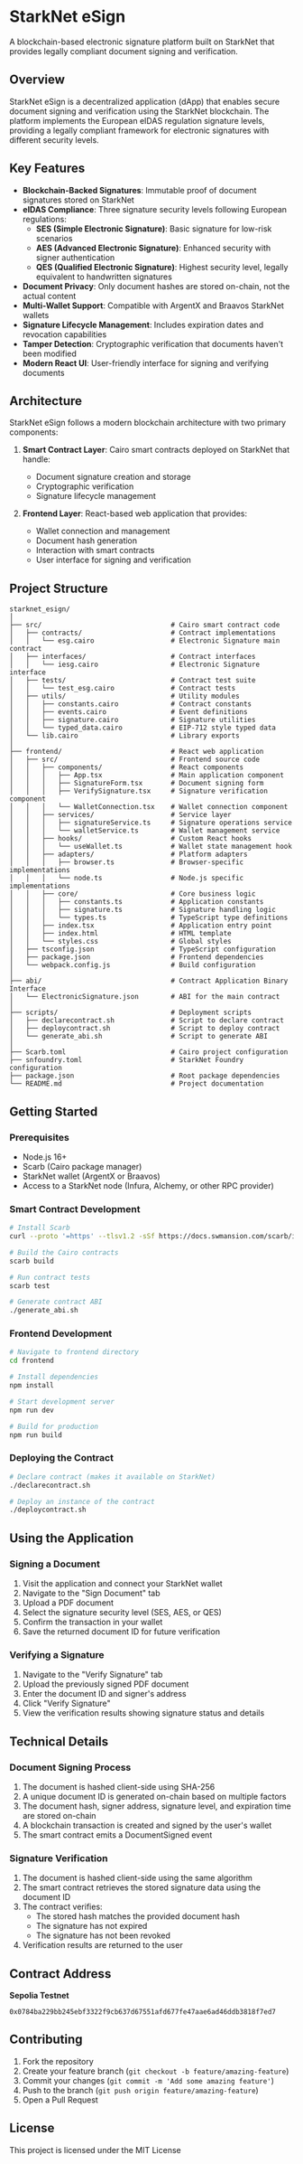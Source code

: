 # StarkNet eSign

A blockchain-based electronic signature platform built on StarkNet that provides legally compliant document signing and verification.

## Overview

StarkNet eSign is a decentralized application (dApp) that enables secure document signing and verification using the StarkNet blockchain. The platform implements the European eIDAS regulation signature levels, providing a legally compliant framework for electronic signatures with different security levels.

## Key Features

- **Blockchain-Backed Signatures**: Immutable proof of document signatures stored on StarkNet
- **eIDAS Compliance**: Three signature security levels following European regulations:
  - **SES (Simple Electronic Signature)**: Basic signature for low-risk scenarios
  - **AES (Advanced Electronic Signature)**: Enhanced security with signer authentication
  - **QES (Qualified Electronic Signature)**: Highest security level, legally equivalent to handwritten signatures
- **Document Privacy**: Only document hashes are stored on-chain, not the actual content
- **Multi-Wallet Support**: Compatible with ArgentX and Braavos StarkNet wallets
- **Signature Lifecycle Management**: Includes expiration dates and revocation capabilities
- **Tamper Detection**: Cryptographic verification that documents haven't been modified
- **Modern React UI**: User-friendly interface for signing and verifying documents

## Architecture

StarkNet eSign follows a modern blockchain architecture with two primary components:

1. **Smart Contract Layer**: Cairo smart contracts deployed on StarkNet that handle:
   - Document signature creation and storage
   - Cryptographic verification
   - Signature lifecycle management

2. **Frontend Layer**: React-based web application that provides:
   - Wallet connection and management
   - Document hash generation
   - Interaction with smart contracts
   - User interface for signing and verification

## Project Structure

```
starknet_esign/
│
├── src/                                # Cairo smart contract code
│   ├── contracts/                      # Contract implementations
│   │   └── esg.cairo                   # Electronic Signature main contract
│   ├── interfaces/                     # Contract interfaces
│   │   └── iesg.cairo                  # Electronic Signature interface
│   ├── tests/                          # Contract test suite
│   │   └── test_esg.cairo              # Contract tests
│   ├── utils/                          # Utility modules
│   │   ├── constants.cairo             # Contract constants
│   │   ├── events.cairo                # Event definitions
│   │   ├── signature.cairo             # Signature utilities
│   │   └── typed_data.cairo            # EIP-712 style typed data
│   └── lib.cairo                       # Library exports
│
├── frontend/                           # React web application
│   ├── src/                            # Frontend source code
│   │   ├── components/                 # React components
│   │   │   ├── App.tsx                 # Main application component
│   │   │   ├── SignatureForm.tsx       # Document signing form
│   │   │   ├── VerifySignature.tsx     # Signature verification component
│   │   │   └── WalletConnection.tsx    # Wallet connection component
│   │   ├── services/                   # Service layer
│   │   │   ├── signatureService.ts     # Signature operations service
│   │   │   └── walletService.ts        # Wallet management service
│   │   ├── hooks/                      # Custom React hooks
│   │   │   └── useWallet.ts            # Wallet state management hook
│   │   ├── adapters/                   # Platform adapters
│   │   │   ├── browser.ts              # Browser-specific implementations
│   │   │   └── node.ts                 # Node.js specific implementations
│   │   ├── core/                       # Core business logic
│   │   │   ├── constants.ts            # Application constants
│   │   │   ├── signature.ts            # Signature handling logic
│   │   │   └── types.ts                # TypeScript type definitions
│   │   ├── index.tsx                   # Application entry point
│   │   ├── index.html                  # HTML template
│   │   └── styles.css                  # Global styles
│   ├── tsconfig.json                   # TypeScript configuration
│   ├── package.json                    # Frontend dependencies
│   └── webpack.config.js               # Build configuration
│
├── abi/                                # Contract Application Binary Interface
│   └── ElectronicSignature.json        # ABI for the main contract
│
├── scripts/                            # Deployment scripts
│   ├── declarecontract.sh              # Script to declare contract
│   ├── deploycontract.sh               # Script to deploy contract
│   └── generate_abi.sh                 # Script to generate ABI
│
├── Scarb.toml                          # Cairo project configuration
├── snfoundry.toml                      # StarkNet Foundry configuration
├── package.json                        # Root package dependencies
└── README.md                           # Project documentation
```

## Getting Started

### Prerequisites

- Node.js 16+ 
- Scarb (Cairo package manager)
- StarkNet wallet (ArgentX or Braavos) 
- Access to a StarkNet node (Infura, Alchemy, or other RPC provider)

### Smart Contract Development

```bash
# Install Scarb
curl --proto '=https' --tlsv1.2 -sSf https://docs.swmansion.com/scarb/install.sh | sh

# Build the Cairo contracts
scarb build

# Run contract tests
scarb test

# Generate contract ABI
./generate_abi.sh
```

### Frontend Development

```bash
# Navigate to frontend directory
cd frontend

# Install dependencies
npm install

# Start development server
npm run dev

# Build for production
npm run build
```

### Deploying the Contract

```bash
# Declare contract (makes it available on StarkNet)
./declarecontract.sh

# Deploy an instance of the contract
./deploycontract.sh
```

## Using the Application

### Signing a Document

1. Visit the application and connect your StarkNet wallet
2. Navigate to the "Sign Document" tab
3. Upload a PDF document
4. Select the signature security level (SES, AES, or QES)
5. Confirm the transaction in your wallet
6. Save the returned document ID for future verification

### Verifying a Signature

1. Navigate to the "Verify Signature" tab
2. Upload the previously signed PDF document
3. Enter the document ID and signer's address
4. Click "Verify Signature"
5. View the verification results showing signature status and details

## Technical Details

### Document Signing Process

1. The document is hashed client-side using SHA-256
2. A unique document ID is generated on-chain based on multiple factors
3. The document hash, signer address, signature level, and expiration time are stored on-chain
4. A blockchain transaction is created and signed by the user's wallet
5. The smart contract emits a DocumentSigned event

### Signature Verification

1. The document is hashed client-side using the same algorithm
2. The smart contract retrieves the stored signature data using the document ID
3. The contract verifies:
   - The stored hash matches the provided document hash
   - The signature has not expired
   - The signature has not been revoked
4. Verification results are returned to the user

## Contract Address

**Sepolia Testnet**
```
0x0784ba229bb245ebf3322f9cb637d67551afd677fe47aae6ad46ddb3818f7ed7
```

## Contributing

1. Fork the repository
2. Create your feature branch (`git checkout -b feature/amazing-feature`)
3. Commit your changes (`git commit -m 'Add some amazing feature'`)
4. Push to the branch (`git push origin feature/amazing-feature`)
5. Open a Pull Request

## License

This project is licensed under the MIT License